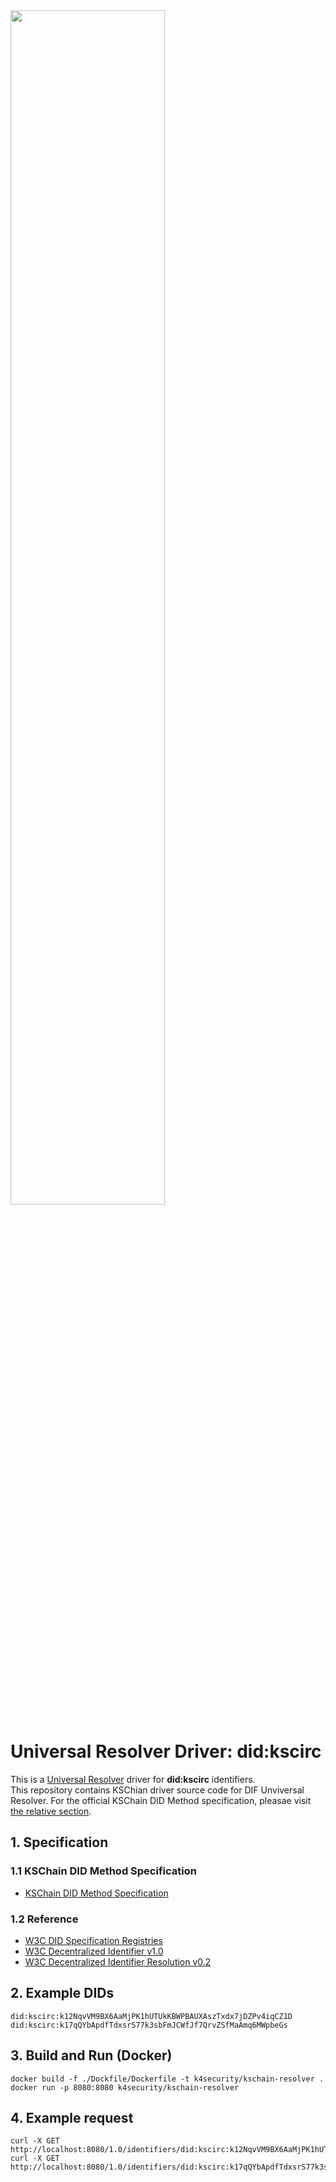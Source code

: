 <img src="https://user-images.githubusercontent.com/72974863/192973196-cb5b248b-d307-4fce-bae6-f3525681ea85.png" width=70% height=70%>

# Universal Resolver Driver: did:kscirc
This is a [Universal Resolver](https://github.com/decentralized-identity/universal-resolver/) driver for **did:kscirc** identifiers.   
This repository contains KSChian driver source code for DIF Unviversal Resolver. For the official KSChain DID Method specification, pleasae visit [the relative section](https://tangy-gallium-b9b.notion.site/DID-Method-Specification-KSChain-7a77664f1eae47769692f4ff2d029fe0).

## 1. Specification
### 1.1 KSChain DID Method Specification
+ [KSChain DID Method Specification](https://tangy-gallium-b9b.notion.site/DID-Method-Specification-KSChain-7a77664f1eae47769692f4ff2d029fe0)
### 1.2 Reference
+ [W3C DID Specification Registries](https://www.w3.org/TR/did-spec-registries/)
+ [W3C Decentralized Identifier v1.0](https://w3c.github.io/did-core/)
+ [W3C Decentralized Identifier Resolution v0.2](https://w3c-ccg.github.io/did-resolution/)


## 2. Example DIDs
```
did:kscirc:k12NqvVM9BX6AaMjPK1hUTUkKBWPBAUXAszTxdx7jDZPv4iqCZ1D    
did:kscirc:k17qQYbApdfTdxsrS77k3sbFmJCWfJf7QrvZSfMaAmq6MWpbeGs
```


## 3. Build and Run (Docker)
```
docker build -f ./Dockfile/Dockerfile -t k4security/kschain-resolver .    
docker run -p 8080:8080 k4security/kschain-resolver
```

## 4. Example request
```
curl -X GET http://localhost:8080/1.0/identifiers/did:kscirc:k12NqvVM9BX6AaMjPK1hUTUkKBWPBAUXAszTxdx7jDZPv4iqCZ1D    
curl -X GET http://localhost:8080/1.0/identifiers/did:kscirc:k17qQYbApdfTdxsrS77k3sbFmJCWfJf7QrvZSfMaAmq6MWpbeGs
```
